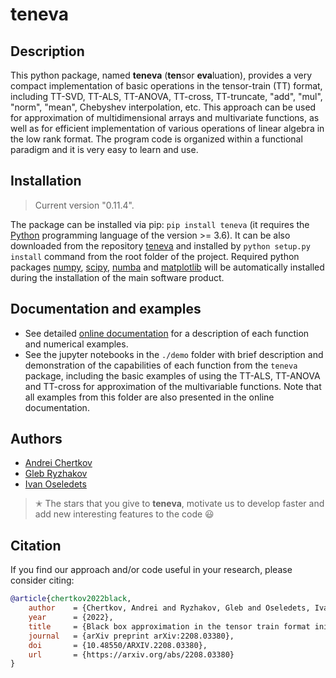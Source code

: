 # teneva


## Description

This python package, named **teneva** (**ten**sor **eva**luation), provides a very compact implementation of basic operations in the tensor-train (TT) format, including TT-SVD, TT-ALS, TT-ANOVA, TT-cross, TT-truncate, "add", "mul", "norm", "mean", Chebyshev interpolation, etc. This approach can be used for approximation of multidimensional arrays and multivariate functions, as well as for efficient implementation of various operations of linear algebra in the low rank format. The program code is organized within a functional paradigm and it is very easy to learn and use.


## Installation

> Current version "0.11.4".

The package can be installed via pip: `pip install teneva` (it requires the [Python](https://www.python.org) programming language of the version >= 3.6). It can be also downloaded from the repository [teneva](https://github.com/AndreiChertkov/teneva) and installed by `python setup.py install` command from the root folder of the project. Required python packages [numpy](https://numpy.org), [scipy](https://www.scipy.org), [numba](https://github.com/numba/numba) and [matplotlib](https://matplotlib.org/) will be automatically installed during the installation of the main software product.


## Documentation and examples

- See detailed [online documentation](https://teneva.readthedocs.io) for a description of each function and numerical examples.
- See the jupyter notebooks in the `./demo` folder with brief description and demonstration of the capabilities of each function from the `teneva` package, including the basic examples of using the TT-ALS, TT-ANOVA and TT-cross for approximation of the multivariable functions. Note that all examples from this folder are also presented in the online documentation.


## Authors

- [Andrei Chertkov](https://github.com/AndreiChertkov)
- [Gleb Ryzhakov](https://github.com/G-Ryzhakov)
- [Ivan Oseledets](https://github.com/oseledets)

> ✭ The stars that you give to **teneva**, motivate us to develop faster and add new interesting features to the code 😃


## Citation

If you find our approach and/or code useful in your research, please consider citing:

```bibtex
@article{chertkov2022black,
    author    = {Chertkov, Andrei and Ryzhakov, Gleb and Oseledets, Ivan},
    year      = {2022},
    title     = {Black box approximation in the tensor train format initialized by ANOVA decomposition},
    journal   = {arXiv preprint arXiv:2208.03380},
    doi       = {10.48550/ARXIV.2208.03380},
    url       = {https://arxiv.org/abs/2208.03380}
}
```
